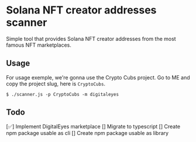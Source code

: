 # Solana NFT creator addresses scanner
Simple tool that provides Solana NFT creator addresses from the most famous NFT marketplaces.


## Usage
For usage exemple, we're gonna use the Crypto Cubs project. Go to ME and copy the project slug, here is `CryptoCubs`.

```
$ ./scanner.js -p CryptoCubs -m digitaleyes
```

## Todo
[✅] Implement DigitalEyes marketplace
[] Migrate to typescript
[] Create npm package usable as cli
[] Create npm package usable as library
